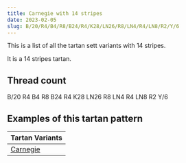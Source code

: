 ```yaml
---
title: Carnegie with 14 stripes
date: 2023-02-05
slug: B/20/R4/B4/R8/B24/R4/K28/LN26/R8/LN4/R4/LN8/R2/Y/6
---
```

This is a list of all the tartan sett variants with 14 stripes.

It is a 14 stripes tartan.


## Thread count
B/20 R4 B4 R8 B24 R4 K28 LN26 R8 LN4 R4 LN8 R2 Y/6

## Examples of this tartan pattern

| Tartan Variants |
|---------------|
| [Carnegie](/variants/b/20/r4/b4/r8/b24/r4/k28/ln26/r8/ln4/r4/ln8/r2/y/6-b304080-k000000-lne0e0e0-rc00000-yf0c000)||

